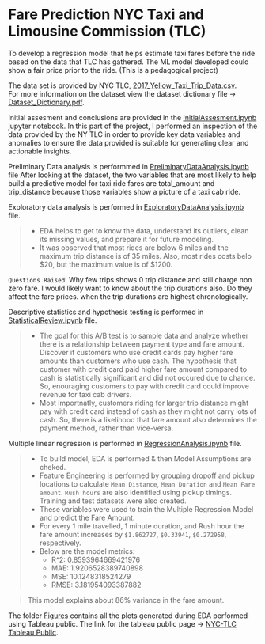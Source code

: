 # Fare Prediction NYC Taxi and Limousine Commission (TLC)
To develop a regression model that helps estimate taxi fares before the ride based on the data that TLC has gathered. The ML model developed could show a fair price prior to the ride. (This is a pedagogical project)

The data set is provided by NYC TLC, [2017_Yellow_Taxi_Trip_Data.csv](2017_Yellow_Taxi_Trip_Data.csv).<br>
For more information on the dataset view the dataset dictionary file -> [Dataset_Dictionary.pdf](Dataset_Dictionary.pdf).

Initial assesment and conclusions are provided in the [InitialAssesment.ipynb](InitialAssesment.ipynb)  jupyter notebook. In this part of the project, I performed an inspection of the data provided by the NY TLC in order to provide key data variables and anomalies to ensure the data provided is suitable for generating clear and actionable insights.<br>

Preliminary Data analysis is performmed in [PreliminaryDataAnalysis.ipynb](PreliminaryDataAnalysis.ipynb) file After looking at the dataset, the two variables that are most likely to help build a predictive model for taxi ride fares are total_amount and trip_distance because those variables show a picture of a taxi cab ride.<br>

Exploratory data analysis is performed in [ExploratoryDataAnalysis.ipynb](ExploratoryDataAnalysis.ipynb) file.
>   * EDA helps to get to know the data, understand its outliers, clean its missing values, and prepare it for future modeling. 
>   * It was observed that most rides are below 6 miles and the maximum trip distance is of 35 miles. Also, most rides costs belo $20, but the maximum value is of $1200. 

`Questions Raised`: Why few trips shows 0 trip distance and still charge non zero fare. I would likely want to know about the trip durations also. Do they affect the fare prices. when the trip durations are highest chronologically.<br>

Descriptive statistics and hypothesis testing is performed in [StatisticalReview.ipynb](StatisticalReview.ipynb) file. 
>   * The goal for this A/B test is to sample data and analyze whether there is a relationship between payment type and fare amount. Discover if customers who use credit cards pay higher fare amounts than customers who use cash. The hypothesis that customer with credit card paid higher fare amount compared to cash is statistically significant and did not occured due to chance. So, enouraging customers to pay with credit card could improve revenue for taxi cab drivers. 
>   * Most importnatly, customers riding for larger trip distance might pay with credit card instead of cash as they might not carry lots of cash. So, there is a likelihood that fare amount also determines the payment method, rather than vice-versa.<br>

Multiple linear regression is performed in [RegressionAnalysis.ipynb](RegressionAnalysis.ipynb) file.
>   * To build model, EDA is performed & then Model Assumptions are cheked.
>   * Feature Engineering is performed by grouping dropoff and pickup locations to calculate `Mean Distance`, `Mean Duration` and `Mean Fare amount`. `Rush hours` are also identified using pickup timings. Training and test datasets were also created.
>   * These variables were used to train the Multiple Regression Model and predict the Fare Amount.
>   * For every 1 mile travelled, 1 minute duration, and Rush hour the fare amount increases by `$1.862727`, `$0.33941`, `$0.272958`, respectively.
>   * Below are the model metrics:
>       * R^2: 0.8593964669421976
>       * MAE: 1.9206528389740898
>       * MSE: 10.1248318524279
>       * RMSE: 3.181954093387882

>    This model explains about 86% variance in the fare amount.

The folder [Figures](Figures) contains all the plots generated during EDA performed using Tableau public. The link for the tableau public page -> [NYC-TLC Tableau Public](https://public.tableau.com/views/NYCTLC_17146140834130/TipAmountDistribution?:language=en-US&:sid=&:display_count=n&:origin=viz_share_link).
